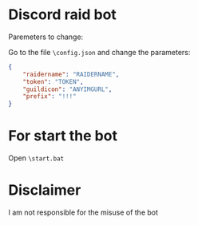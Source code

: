 # Discord raid bot 

Paremeters to change:

Go to the file `\config.json` and change the parameters: 

```json
{
    "raidername": "RAIDERNAME",
    "token": "TOKEN", 
    "guildicon": "ANYIMGURL",
    "prefix": "!!!"
}

```
# For start the bot

Open `\start.bat`


# Disclaimer

I am not responsible for the misuse of the bot